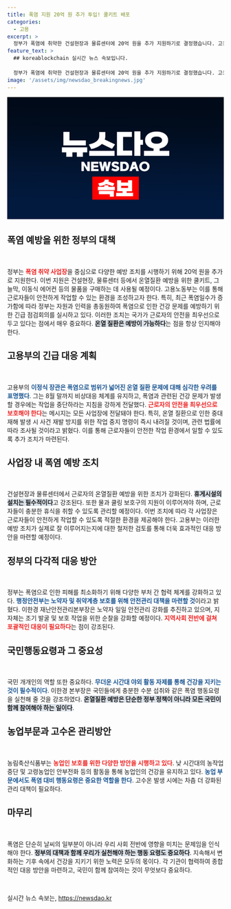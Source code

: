 ```yaml
---
title: 폭염 지원 20억 원 추가 투입! 쿨키트 배포
categories:
  - 고용
excerpt: >
  정부가 폭염에 취약한 건설현장과 물류센터에 20억 원을 추가 지원하기로 결정했습니다. 고용부는 근로자 건강 보호를 최우선으로 하고, 온열질환 예방을 위한 총력 대응에 나섭니다.
feature_text: >
  ## koreablockchain 실시간 뉴스 속보입니다.

  정부가 폭염에 취약한 건설현장과 물류센터에 20억 원을 추가 지원하기로 결정했습니다. 고용부는 근로자 건강 보호를 최우선으로 하고, 온열질환 예방을 위한 총력 대응에 나섭니다.
image: '/assets/img/newsdao_breakingnews.jpg'
---
```


<p><img src="/assets/img/newsdao_breakingnews.jpg" alt="koreablockchain 속보" /></p>

<h2 data-ke-size="size26">폭염 예방을 위한 정부의 대책</h2>

<p data-ke-size="size16">&nbsp;</p>

<p>정부는 <b><span style="color: #ee2323;">폭염 취약 사업장</span></b>을 중심으로 다양한 예방 조치를 시행하기 위해 20억 원을 추가로 지원한다. 이번 지원은 건설현장, 물류센터 등에서 온열질환 예방을 위한 쿨키트, 그늘막, 이동식 에어컨 등의 물품을 구매하는 데 사용될 예정이다. 고용노동부는 이를 통해 근로자들이 안전하게 작업할 수 있는 환경을 조성하고자 한다. 특히, 최근 폭염일수가 증가함에 따라 정부는 자원과 인력을 총동원하여 폭염으로 인한 건강 문제를 예방하기 위한 긴급 점검회의를 실시하고 있다. 이러한 조치는 국가가 근로자의 안전을 최우선으로 두고 있다는 점에서 매우 중요하다. <b><span style="background-color: #21538527;">온열 질환은 예방이 가능하다</span></b>는 점을 항상 인지해야 한다.</p>

<h2 data-ke-size="size26">고용부의 긴급 대응 계획</h2>

<p data-ke-size="size16">&nbsp;</p>

<p>고용부의 <b><span style="color: #1a5490;">이정식 장관은 폭염으로 범위가 넓어진 온열 질환 문제에 대해 심각한 우려를 표명했다</span></b>. 그는 8월 말까지 비상대응 체계를 유지하고, 폭염과 관련된 건강 문제가 발생할 경우에는 작업을 중단하라는 지침을 강하게 전달했다. <b><span style="color: #ee2323;">근로자의 안전을 최우선으로 보호해야 한다</span></b>는 메시지는 모든 사업장에 전달돼야 한다. 특히, 온열 질환으로 인한 중대재해 발생 시 사건 재발 방지를 위한 작업 중지 명령이 즉시 내려질 것이며, 관련 법률에 따라 조사될 것이라고 밝혔다. 이를 통해 근로자들이 안전한 작업 환경에서 일할 수 있도록 추가 조치가 마련된다.</p>

<h2 data-ke-size="size26">사업장 내 폭염 예방 조치</h2>

<p data-ke-size="size16">&nbsp;</p>

<p>건설현장과 물류센터에서 근로자의 온열질환 예방을 위한 조치가 강화된다. <b><span style="background-color: #21538527;">휴게시설의 설치는 필수적이다</span></b>고 강조된다. 또한 물과 쿨링 보호구의 지원이 이루어져야 하며, 근로자들이 충분한 휴식을 취할 수 있도록 관리할 예정이다. 이번 조치에 따라 각 사업장은 근로자들이 안전하게 작업할 수 있도록 적절한 환경을 제공해야 한다. 고용부는 이러한 예방 조치가 실제로 잘 이루어지는지에 대한 철저한 검토를 통해 더욱 효과적인 대응 방안을 마련할 예정이다.</p>

<h2 data-ke-size="size26">정부의 다각적 대응 방안</h2>

<p data-ke-size="size16">&nbsp;</p>

<p>정부는 폭염으로 인한 피해를 최소화하기 위해 다양한 부처 간 협력 체계를 강화하고 있다. <b><span style="color: #1a5490;">행정안전부는 노약자 및 취약계층 보호를 위해 안전관리 대책을 마련할 것</span></b>이라고 밝혔다. 이한경 재난안전관리본부장은 노약자 일일 안전관리 강화를 추진하고 있으며, 지자체는 조기 발굴 및 보호 작업을 위한 순찰을 강화할 예정이다. <b><span style="color: #ee2323;">지역사회 전반에 걸쳐 포괄적인 대응이 필요하다</span></b>는 점이 강조된다.</p>

<h2 data-ke-size="size26">국민행동요령과 그 중요성</h2>

<p data-ke-size="size16">&nbsp;</p>

<p>국민 개개인의 역할 또한 중요하다. <b><span style="color: #1a5490;">무더운 시간대 야외 활동 자제를 통해 건강을 지키는 것이 필수적이다</span></b>. 이한경 본부장은 국민들에게 충분한 수분 섭취와 같은 폭염 행동요령을 실천해 줄 것을 강조하였다. <b><span style="background-color: #21538527;">온열질환 예방은 단순한 정부 정책이 아니라 모든 국민이 함께 참여해야 하는 일이다</span></b>.</p>

<h2 data-ke-size="size26">농업부문과 고수온 관리방안</h2>

<p data-ke-size="size16">&nbsp;</p>

<p>농림축산식품부는 <b><span style="color: #ee2323;">농업인 보호를 위한 다양한 방안을 시행하고 있다</span></b>. 낮 시간대의 농작업 중단 및 고령농업인 안부전화 등의 활동을 통해 농업인의 건강을 유지하고 있다. <b><span style="color: #1a5490;">농업 부문에서도 폭염 대비 행동요령은 중요한 역할을 한다</span></b>. 고수온 발생 시에는 차츰 더 강화된 관리 대책이 필요하다.</p>

<h2 data-ke-size="size26">마무리</h2>

<p data-ke-size="size16">&nbsp;</p>

<p>폭염은 단순히 날씨의 일부분이 아니라 우리 사회 전반에 영향을 미치는 문제임을 인식해야 한다. <b><span style="background-color: #21538527;">정부의 대책과 함께 우리가 실천해야 하는 행동 요령도 중요하다</span></b>. 지속해서 변화하는 기후 속에서 건강을 지키기 위한 노력은 모두의 몫이다. 각 기관이 협력하여 종합적인 대응 방안을 마련하고, 국민이 함께 참여하는 것이 무엇보다 중요하다.</p>

<p data-ke-size="size16">&nbsp;</p>
실시간 뉴스 속보는, <a href="https://newsdao.kr" rel="dofollow">https://newsdao.kr</a>


